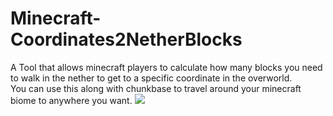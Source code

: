 # Minecraft-Coordinates2NetherBlocks
A Tool that allows minecraft players to calculate how many blocks you need to walk in the nether to get to a 
specific coordinate in the overworld. <br/>
You can use this along with chunkbase to travel around your minecraft biome to anywhere you want.
![](https://i.imgur.com/qksej77.png)

